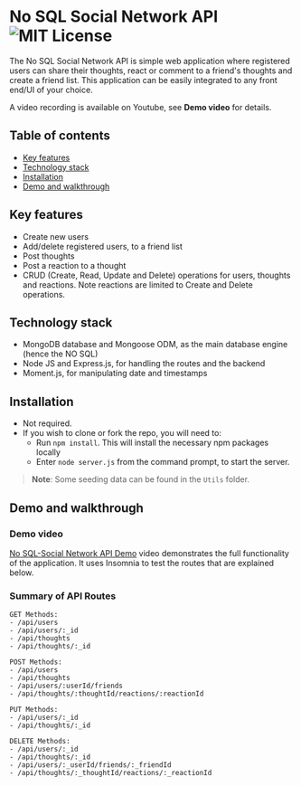 # No SQL Social Network API ![MIT License](https://camo.githubusercontent.com/302a0a2a90397c2fc68f3838a6c9b9cebec684d041d250065a05bebab1412cd7/68747470733a2f2f696d672e736869656c64732e696f2f62616467652f4c6963656e73652d4d49542d726564)

The No SQL Social Network API is simple web application where registered users can share their thoughts, react or comment to a friend's thoughts and create a friend list. This application can be easily integrated to any front end/UI of your choice.

A video recording is available on Youtube, see **Demo video** for details.


## Table of contents
- [Key features](#key-features)
- [Technology stack](#Technology-stack)
- [Installation](#Installation)
- [Demo and walkthrough](#Demo-and-walkthrough)

## Key features
- Create new users
- Add/delete registered users, to a friend list
- Post thoughts
- Post a reaction to a thought
- CRUD (Create, Read, Update and Delete) operations for users, thoughts and reactions. Note reactions are limited to Create and Delete operations.


## Technology stack
- MongoDB database and Mongoose ODM, as the main database engine (hence the NO SQL)
- Node JS and Express.js, for handling the routes and the backend
- Moment.js, for manipulating date and timestamps

## Installation
- Not required.
- If you wish to clone or fork the repo, you will need to:
  - Run `npm install`. This will install the necessary npm packages locally
  - Enter `node server.js` from the command prompt, to start the server.
> **Note**: Some seeding data can be found in the  `Utils` folder.

## Demo and walkthrough

### Demo video
[No SQL-Social Network API Demo](https://youtu.be/4Y3QaOwOD0Q) video demonstrates the full functionality of the application. It uses Insomnia to test the routes that are explained below.

### Summary of API Routes

```
GET Methods:
- /api/users
- /api/users/:_id
- /api/thoughts
- /api/thoughts/:_id

POST Methods:
- /api/users
- /api/thoughts
- /api/users/:userId/friends
- /api/thoughts/:thoughtId/reactions/:reactionId

PUT Methods:
- /api/users/:_id
- /api/thoughts/:_id

DELETE Methods:
- /api/users/:_id
- /api/thoughts/:_id
- /api/users/:_userId/friends/:_friendId
- /api/thoughts/:_thoughtId/reactions/:_reactionId
```
